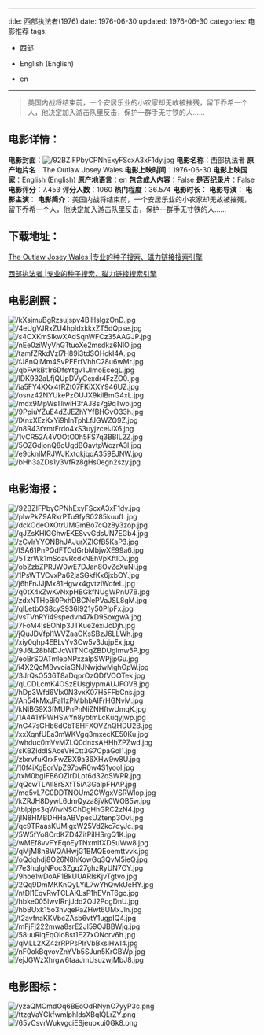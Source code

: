 
---
title: 西部执法者(1976)
date: 1976-06-30
updated: 1976-06-30
categories: 电影推荐
tags:
- 西部

- English (English)
- en
---


> 美国内战将结束前，一个安居乐业的小农家却无故被摧残，留下乔希一个人，他决定加入游击队里反击，保护一群手无寸铁的人……

## **电影详情**：

**电影封面**：<img src="https://image.tmdb.org/t/p/w200/92BZIFPbyCPNhExyFScxA3xF1dy.jpg" alt="/92BZIFPbyCPNhExyFScxA3xF1dy.jpg" title="/92BZIFPbyCPNhExyFScxA3xF1dy.jpg">
**电影名称**：西部执法者
**原产地片名**：The Outlaw Josey Wales
**电影上映时间**：1976-06-30
**电影上映国家**：English (English)
**原产地语言**：en
**包含成人内容**：False
**是否纪录片**：False
**电影评分**：7.453
**评分人数**：1060
**热门程度**：36.574
**电影时长**：
**电影导演**：
**电影主演**：
**电影简介**：美国内战将结束前，一个安居乐业的小农家却无故被摧残，留下乔希一个人，他决定加入游击队里反击，保护一群手无寸铁的人……

## **下载地址**：
[The Outlaw Josey Wales |专业的种子搜索、磁力链接搜索引擎](https://movie.amd794.com:2083/?search=The%20Outlaw%20Josey%20Wales&ordering=&mode=match_phrase&page_size=10&page=1)

[西部执法者 |专业的种子搜索、磁力链接搜索引擎](https://movie.amd794.com:2083/?search=%E8%A5%BF%E9%83%A8%E6%89%A7%E6%B3%95%E8%80%85&ordering=&mode=match_phrase&page_size=10&page=1)
 

## **电影剧照**：
<img src="https://image.tmdb.org/t/p/original/kXsjmuBgRzsujspv4BiHsIgzOnD.jpg" alt="/kXsjmuBgRzsujspv4BiHsIgzOnD.jpg" title="/kXsjmuBgRzsujspv4BiHsIgzOnD.jpg"><img src="https://image.tmdb.org/t/p/original/4eUgVJRxZU4hpldxkkxZT5dQpse.jpg" alt="/4eUgVJRxZU4hpldxkkxZT5dQpse.jpg" title="/4eUgVJRxZU4hpldxkkxZT5dQpse.jpg"><img src="https://image.tmdb.org/t/p/original/s4CXKmSlkwXAdSqnWFCz35AAGJP.jpg" alt="/s4CXKmSlkwXAdSqnWFCz35AAGJP.jpg" title="/s4CXKmSlkwXAdSqnWFCz35AAGJP.jpg"><img src="https://image.tmdb.org/t/p/original/nEe0ziWyVhGTtuoXe2msdkz6NlO.jpg" alt="/nEe0ziWyVhGTtuoXe2msdkz6NlO.jpg" title="/nEe0ziWyVhGTtuoXe2msdkz6NlO.jpg"><img src="https://image.tmdb.org/t/p/original/tamfZRkdVzl7H89i3tdSOHckI4A.jpg" alt="/tamfZRkdVzl7H89i3tdSOHckI4A.jpg" title="/tamfZRkdVzl7H89i3tdSOHckI4A.jpg"><img src="https://image.tmdb.org/t/p/original/fJ8nQlMm4SvPEErfVhhC28u6wMr.jpg" alt="/fJ8nQlMm4SvPEErfVhhC28u6wMr.jpg" title="/fJ8nQlMm4SvPEErfVhhC28u6wMr.jpg"><img src="https://image.tmdb.org/t/p/original/qbFwkBt1r6DfsYtgv1UImoEceqL.jpg" alt="/qbFwkBt1r6DfsYtgv1UImoEceqL.jpg" title="/qbFwkBt1r6DfsYtgv1UImoEceqL.jpg"><img src="https://image.tmdb.org/t/p/original/lDK932aLfjQUpDVyCexdr4FzZO0.jpg" alt="/lDK932aLfjQUpDVyCexdr4FzZO0.jpg" title="/lDK932aLfjQUpDVyCexdr4FzZO0.jpg"><img src="https://image.tmdb.org/t/p/original/ia5FY4XXx4fRZt07FKiXXY946UZ.jpg" alt="/ia5FY4XXx4fRZt07FKiXXY946UZ.jpg" title="/ia5FY4XXx4fRZt07FKiXXY946UZ.jpg"><img src="https://image.tmdb.org/t/p/original/osnz42NYUkePzOUJX9kilBmG4xL.jpg" alt="/osnz42NYUkePzOUJX9kilBmG4xL.jpg" title="/osnz42NYUkePzOUJX9kilBmG4xL.jpg"><img src="https://image.tmdb.org/t/p/original/mdx9MpWsTliwiH3fAJ8s7g9qTwo.jpg" alt="/mdx9MpWsTliwiH3fAJ8s7g9qTwo.jpg" title="/mdx9MpWsTliwiH3fAJ8s7g9qTwo.jpg"><img src="https://image.tmdb.org/t/p/original/9PpiuYZuE4dZJEZhYYfBHGvO33h.jpg" alt="/9PpiuYZuE4dZJEZhYYfBHGvO33h.jpg" title="/9PpiuYZuE4dZJEZhYYfBHGvO33h.jpg"><img src="https://image.tmdb.org/t/p/original/lXnxXEzKxYi9hInTphLfJGWZQ9Z.jpg" alt="/lXnxXEzKxYi9hInTphLfJGWZQ9Z.jpg" title="/lXnxXEzKxYi9hInTphLfJGWZQ9Z.jpg"><img src="https://image.tmdb.org/t/p/original/n8R43tYmtFrdo4xS3uyjzceiJX6.jpg" alt="/n8R43tYmtFrdo4xS3uyjzceiJX6.jpg" title="/n8R43tYmtFrdo4xS3uyjzceiJX6.jpg"><img src="https://image.tmdb.org/t/p/original/1vCR52A4VOOtO0h5FS7q3BBlL2Z.jpg" alt="/1vCR52A4VOOtO0h5FS7q3BBlL2Z.jpg" title="/1vCR52A4VOOtO0h5FS7q3BBlL2Z.jpg"><img src="https://image.tmdb.org/t/p/original/5OZGdjonQ8oUgdBGavtpWozrA3l.jpg" alt="/5OZGdjonQ8oUgdBGavtpWozrA3l.jpg" title="/5OZGdjonQ8oUgdBGavtpWozrA3l.jpg"><img src="https://image.tmdb.org/t/p/original/e9cknlMRJWJKxtqkjqqA359EJNW.jpg" alt="/e9cknlMRJWJKxtqkjqqA359EJNW.jpg" title="/e9cknlMRJWJKxtqkjqqA359EJNW.jpg"><img src="https://image.tmdb.org/t/p/original/bHh3aZDs1y3VfRz8gHs0egn2szy.jpg" alt="/bHh3aZDs1y3VfRz8gHs0egn2szy.jpg" title="/bHh3aZDs1y3VfRz8gHs0egn2szy.jpg">

## **电影海报**：
<img src="https://image.tmdb.org/t/p/original/92BZIFPbyCPNhExyFScxA3xF1dy.jpg" alt="/92BZIFPbyCPNhExyFScxA3xF1dy.jpg" title="/92BZIFPbyCPNhExyFScxA3xF1dy.jpg"><img src="https://image.tmdb.org/t/p/original/plwPkZ9ARkrPTu9fyS0285kuufL.jpg" alt="/plwPkZ9ARkrPTu9fyS0285kuufL.jpg" title="/plwPkZ9ARkrPTu9fyS0285kuufL.jpg"><img src="https://image.tmdb.org/t/p/original/dckOdeOXOtrUMGmBo7cQz8y3zop.jpg" alt="/dckOdeOXOtrUMGmBo7cQz8y3zop.jpg" title="/dckOdeOXOtrUMGmBo7cQz8y3zop.jpg"><img src="https://image.tmdb.org/t/p/original/qJZsKHlGGhwEKESvvGdsUN7EGb4.jpg" alt="/qJZsKHlGGhwEKESvvGdsUN7EGb4.jpg" title="/qJZsKHlGGhwEKESvvGdsUN7EGb4.jpg"><img src="https://image.tmdb.org/t/p/original/zCvlrYYONBhJAJurXZlCfB5KaP3.jpg" alt="/zCvlrYYONBhJAJurXZlCfB5KaP3.jpg" title="/zCvlrYYONBhJAJurXZlCfB5KaP3.jpg"><img src="https://image.tmdb.org/t/p/original/lSA61PnPQdFTOdGrbMbjwXE99a6.jpg" alt="/lSA61PnPQdFTOdGrbMbjwXE99a6.jpg" title="/lSA61PnPQdFTOdGrbMbjwXE99a6.jpg"><img src="https://image.tmdb.org/t/p/original/5TzrWk1mSoavRcdkNEhVpKftICv.jpg" alt="/5TzrWk1mSoavRcdkNEhVpKftICv.jpg" title="/5TzrWk1mSoavRcdkNEhVpKftICv.jpg"><img src="https://image.tmdb.org/t/p/original/obZzbZPRJW0wE7DJan8OvZcXuNl.jpg" alt="/obZzbZPRJW0wE7DJan8OvZcXuNl.jpg" title="/obZzbZPRJW0wE7DJan8OvZcXuNl.jpg"><img src="https://image.tmdb.org/t/p/original/1PsWTVCvxPa62jaSGkfKx6jxbOY.jpg" alt="/1PsWTVCvxPa62jaSGkfKx6jxbOY.jpg" title="/1PsWTVCvxPa62jaSGkfKx6jxbOY.jpg"><img src="https://image.tmdb.org/t/p/original/j6hFnJJjMx81Hgwx4gvtzIWofeL.jpg" alt="/j6hFnJJjMx81Hgwx4gvtzIWofeL.jpg" title="/j6hFnJJjMx81Hgwx4gvtzIWofeL.jpg"><img src="https://image.tmdb.org/t/p/original/q0tX4xZwKvNxpHBGkfNUgWPnU7B.jpg" alt="/q0tX4xZwKvNxpHBGkfNUgWPnU7B.jpg" title="/q0tX4xZwKvNxpHBGkfNUgWPnU7B.jpg"><img src="https://image.tmdb.org/t/p/original/zdxNTHo8i0PxhDBCNePVaJSL8gM.jpg" alt="/zdxNTHo8i0PxhDBCNePVaJSL8gM.jpg" title="/zdxNTHo8i0PxhDBCNePVaJSL8gM.jpg"><img src="https://image.tmdb.org/t/p/original/qlLetbOS8cyS936I921y50PIpFx.jpg" alt="/qlLetbOS8cyS936I921y50PIpFx.jpg" title="/qlLetbOS8cyS936I921y50PIpFx.jpg"><img src="https://image.tmdb.org/t/p/original/vsTVnRYi49spedvn47kD9SoxgwA.jpg" alt="/vsTVnRYi49spedvn47kD9SoxgwA.jpg" title="/vsTVnRYi49spedvn47kD9SoxgwA.jpg"><img src="https://image.tmdb.org/t/p/original/7FoM4IsEOhIp3JTKue2exiJcDjh.jpg" alt="/7FoM4IsEOhIp3JTKue2exiJcDjh.jpg" title="/7FoM4IsEOhIp3JTKue2exiJcDjh.jpg"><img src="https://image.tmdb.org/t/p/original/jQuJDVfpl1WVZaaGKsSBzJ6LLWh.jpg" alt="/jQuJDVfpl1WVZaaGKsSBzJ6LLWh.jpg" title="/jQuJDVfpl1WVZaaGKsSBzJ6LLWh.jpg"><img src="https://image.tmdb.org/t/p/original/xiy0qhp4EBLvYv3Cw5v3JujpEx.jpg" alt="/xiy0qhp4EBLvYv3Cw5v3JujpEx.jpg" title="/xiy0qhp4EBLvYv3Cw5v3JujpEx.jpg"><img src="https://image.tmdb.org/t/p/original/9J6L28bNDJcWITNCqZBDUglmw5P.jpg" alt="/9J6L28bNDJcWITNCqZBDUglmw5P.jpg" title="/9J6L28bNDJcWITNCqZBDUglmw5P.jpg"><img src="https://image.tmdb.org/t/p/original/eoBrSQATmlepNPxzalpSWPjjpGu.jpg" alt="/eoBrSQATmlepNPxzalpSWPjjpGu.jpg" title="/eoBrSQATmlepNPxzalpSWPjjpGu.jpg"><img src="https://image.tmdb.org/t/p/original/i4X2QcM8vvoiaGNJNwjdwMghOpW.jpg" alt="/i4X2QcM8vvoiaGNJNwjdwMghOpW.jpg" title="/i4X2QcM8vvoiaGNJNwjdwMghOpW.jpg"><img src="https://image.tmdb.org/t/p/original/3JrQsO536T8aDqprOzQDfVOOTek.jpg" alt="/3JrQsO536T8aDqprOzQDfVOOTek.jpg" title="/3JrQsO536T8aDqprOzQDfVOOTek.jpg"><img src="https://image.tmdb.org/t/p/original/qLCDLcmK4OSzEUsglypmAUJFOV8.jpg" alt="/qLCDLcmK4OSzEUsglypmAUJFOV8.jpg" title="/qLCDLcmK4OSzEUsglypmAUJFOV8.jpg"><img src="https://image.tmdb.org/t/p/original/hDp3Wfd6VIx0N3vxK07H5FFbCns.jpg" alt="/hDp3Wfd6VIx0N3vxK07H5FFbCns.jpg" title="/hDp3Wfd6VIx0N3vxK07H5FFbCns.jpg"><img src="https://image.tmdb.org/t/p/original/An54kMxJFal1zPMbhbAIFrHGNvM.jpg" alt="/An54kMxJFal1zPMbhbAIFrHGNvM.jpg" title="/An54kMxJFal1zPMbhbAIFrHGNvM.jpg"><img src="https://image.tmdb.org/t/p/original/kNiBG9X3fMUPnPnNiZNHftwUmqK.jpg" alt="/kNiBG9X3fMUPnPnNiZNHftwUmqK.jpg" title="/kNiBG9X3fMUPnPnNiZNHftwUmqK.jpg"><img src="https://image.tmdb.org/t/p/original/1A4A1YPWHSwYn8ybtmLcKuqyjwp.jpg" alt="/1A4A1YPWHSwYn8ybtmLcKuqyjwp.jpg" title="/1A4A1YPWHSwYn8ybtmLcKuqyjwp.jpg"><img src="https://image.tmdb.org/t/p/original/nG47sGHb6dCbT8HFXOVZnQHDU2B.jpg" alt="/nG47sGHb6dCbT8HFXOVZnQHDU2B.jpg" title="/nG47sGHb6dCbT8HFXOVZnQHDU2B.jpg"><img src="https://image.tmdb.org/t/p/original/xxXqnfUEa3mWKVgq3mxecKE50Ku.jpg" alt="/xxXqnfUEa3mWKVgq3mxecKE50Ku.jpg" title="/xxXqnfUEa3mWKVgq3mxecKE50Ku.jpg"><img src="https://image.tmdb.org/t/p/original/whduc0mVvMZLQ0dnxsAHHhZPZwd.jpg" alt="/whduc0mVvMZLQ0dnxsAHHhZPZwd.jpg" title="/whduc0mVvMZLQ0dnxsAHHhZPZwd.jpg"><img src="https://image.tmdb.org/t/p/original/sKBZlddISAceVHCtt3G7CpaGol1.jpg" alt="/sKBZlddISAceVHCtt3G7CpaGol1.jpg" title="/sKBZlddISAceVHCtt3G7CpaGol1.jpg"><img src="https://image.tmdb.org/t/p/original/zIxrvfuKlrxFwZBX9a36XHw9w8U.jpg" alt="/zIxrvfuKlrxFwZBX9a36XHw9w8U.jpg" title="/zIxrvfuKlrxFwZBX9a36XHw9w8U.jpg"><img src="https://image.tmdb.org/t/p/original/10f4iXgEorVpZ97ovR0w4S1yool.jpg" alt="/10f4iXgEorVpZ97ovR0w4S1yool.jpg" title="/10f4iXgEorVpZ97ovR0w4S1yool.jpg"><img src="https://image.tmdb.org/t/p/original/txM0bgIFB6OZIrDLot6d32oSWPR.jpg" alt="/txM0bgIFB6OZIrDLot6d32oSWPR.jpg" title="/txM0bgIFB6OZIrDLot6d32oSWPR.jpg"><img src="https://image.tmdb.org/t/p/original/qQcwTLAlI8rSXfT5iA3GalpFHAP.jpg" alt="/qQcwTLAlI8rSXfT5iA3GalpFHAP.jpg" title="/qQcwTLAlI8rSXfT5iA3GalpFHAP.jpg"><img src="https://image.tmdb.org/t/p/original/md5vL7C0DDTNOUm2CWgxVSRWIop.jpg" alt="/md5vL7C0DDTNOUm2CWgxVSRWIop.jpg" title="/md5vL7C0DDTNOUm2CWgxVSRWIop.jpg"><img src="https://image.tmdb.org/t/p/original/kZRJH8DywL6dmQyza8jVk0WOB5w.jpg" alt="/kZRJH8DywL6dmQyza8jVk0WOB5w.jpg" title="/kZRJH8DywL6dmQyza8jVk0WOB5w.jpg"><img src="https://image.tmdb.org/t/p/original/tblpjps3qWiwNSChDgHhGRC2zN4.jpg" alt="/tblpjps3qWiwNSChDgHhGRC2zN4.jpg" title="/tblpjps3qWiwNSChDgHhGRC2zN4.jpg"><img src="https://image.tmdb.org/t/p/original/jIN8HMBDHHaABVpesUZtenp3Ovi.jpg" alt="/jIN8HMBDHHaABVpesUZtenp3Ovi.jpg" title="/jIN8HMBDHHaABVpesUZtenp3Ovi.jpg"><img src="https://image.tmdb.org/t/p/original/qc9TRaasKUMigxW25Vd2kc7dyJc.jpg" alt="/qc9TRaasKUMigxW25Vd2kc7dyJc.jpg" title="/qc9TRaasKUMigxW25Vd2kc7dyJc.jpg"><img src="https://image.tmdb.org/t/p/original/5W5fYo8CrdKZD4ZitPiIHSrgQ1K.jpg" alt="/5W5fYo8CrdKZD4ZitPiIHSrgQ1K.jpg" title="/5W5fYo8CrdKZD4ZitPiIHSrgQ1K.jpg"><img src="https://image.tmdb.org/t/p/original/wMEf8vvFYEqoEyTNxmlfXDSuWw8.jpg" alt="/wMEf8vvFYEqoEyTNxmlfXDSuWw8.jpg" title="/wMEf8vvFYEqoEyTNxmlfXDSuWw8.jpg"><img src="https://image.tmdb.org/t/p/original/qMjM8n8WQAHwjG1BMQEoemttvvk.jpg" alt="/qMjM8n8WQAHwjG1BMQEoemttvvk.jpg" title="/qMjM8n8WQAHwjG1BMQEoemttvvk.jpg"><img src="https://image.tmdb.org/t/p/original/oQdqhdj8O26N8hKowGq3QvM5ieQ.jpg" alt="/oQdqhdj8O26N8hKowGq3QvM5ieQ.jpg" title="/oQdqhdj8O26N8hKowGq3QvM5ieQ.jpg"><img src="https://image.tmdb.org/t/p/original/7e3hqIgNPoc3Zgq27ghzRyUN7OY.jpg" alt="/7e3hqIgNPoc3Zgq27ghzRyUN7OY.jpg" title="/7e3hqIgNPoc3Zgq27ghzRyUN7OY.jpg"><img src="https://image.tmdb.org/t/p/original/9hoe1wDoAF1BkUUARIsKjvTgtvo.jpg" alt="/9hoe1wDoAF1BkUUARIsKjvTgtvo.jpg" title="/9hoe1wDoAF1BkUUARIsKjvTgtvo.jpg"><img src="https://image.tmdb.org/t/p/original/2Qq9DmMKKnQyLYiL7wYhQwkUeHY.jpg" alt="/2Qq9DmMKKnQyLYiL7wYhQwkUeHY.jpg" title="/2Qq9DmMKKnQyLYiL7wYhQwkUeHY.jpg"><img src="https://image.tmdb.org/t/p/original/ntDl1EqvRwTCLAKLsP1hEVnT6gc.jpg" alt="/ntDl1EqvRwTCLAKLsP1hEVnT6gc.jpg" title="/ntDl1EqvRwTCLAKLsP1hEVnT6gc.jpg"><img src="https://image.tmdb.org/t/p/original/hbke005lwvIRnjJdd2OJ2PcgDnU.jpg" alt="/hbke005lwvIRnjJdd2OJ2PcgDnU.jpg" title="/hbke005lwvIRnjJdd2OJ2PcgDnU.jpg"><img src="https://image.tmdb.org/t/p/original/hbBUxk15o3nvqePaZHwt6UMxJln.jpg" alt="/hbBUxk15o3nvqePaZHwt6UMxJln.jpg" title="/hbBUxk15o3nvqePaZHwt6UMxJln.jpg"><img src="https://image.tmdb.org/t/p/original/t2avfnaKKVbcZAsb6vtY1ugpIQ4.jpg" alt="/t2avfnaKKVbcZAsb6vtY1ugpIQ4.jpg" title="/t2avfnaKKVbcZAsb6vtY1ugpIQ4.jpg"><img src="https://image.tmdb.org/t/p/original/mFjFj222mwa8srE2Jl59OJBBWjq.jpg" alt="/mFjFj222mwa8srE2Jl59OJBBWjq.jpg" title="/mFjFj222mwa8srE2Jl59OJBBWjq.jpg"><img src="https://image.tmdb.org/t/p/original/58uuRiqEqOIoBst1E27xONcrv6h.jpg" alt="/58uuRiqEqOIoBst1E27xONcrv6h.jpg" title="/58uuRiqEqOIoBst1E27xONcrv6h.jpg"><img src="https://image.tmdb.org/t/p/original/qMLL2XZ4zrRPPsPIrVbBxsiHwI4.jpg" alt="/qMLL2XZ4zrRPPsPIrVbBxsiHwI4.jpg" title="/qMLL2XZ4zrRPPsPIrVbBxsiHwI4.jpg"><img src="https://image.tmdb.org/t/p/original/nF0okBqvovZnYVb5SJun5KrGBWp.jpg" alt="/nF0okBqvovZnYVb5SJun5KrGBWp.jpg" title="/nF0okBqvovZnYVb5SJun5KrGBWp.jpg"><img src="https://image.tmdb.org/t/p/original/ejJGWzXhrgw6taaJmUsuzwjMbJ8.jpg" alt="/ejJGWzXhrgw6taaJmUsuzwjMbJ8.jpg" title="/ejJGWzXhrgw6taaJmUsuzwjMbJ8.jpg">

## **电影图标**：
<img src="https://image.tmdb.org/t/p/original/yzaQMCmdOq6BEoOdRNynO7yyP3c.png" alt="/yzaQMCmdOq6BEoOdRNynO7yyP3c.png" title="/yzaQMCmdOq6BEoOdRNynO7yyP3c.png"><img src="https://image.tmdb.org/t/p/original/ttzgVaYGkfwmlphldsXBqlQLrZY.png" alt="/ttzgVaYGkfwmlphldsXBqlQLrZY.png" title="/ttzgVaYGkfwmlphldsXBqlQLrZY.png"><img src="https://image.tmdb.org/t/p/original/65vCsvrWukvgciESjeuoxui0Gk8.png" alt="/65vCsvrWukvgciESjeuoxui0Gk8.png" title="/65vCsvrWukvgciESjeuoxui0Gk8.png">
